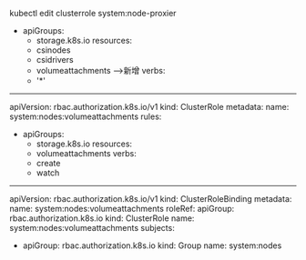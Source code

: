 kubectl  edit clusterrole system:node-proxier 
- apiGroups:
    - storage.k8s.io
      resources:
    - csinodes
    - csidrivers
    - volumeattachments  -->新增
      verbs:
    - '*'
---
apiVersion: rbac.authorization.k8s.io/v1
kind: ClusterRole
metadata:
name: system:nodes:volumeattachments
rules:
- apiGroups:
    - storage.k8s.io
      resources:
    - volumeattachments
      verbs:
    - create
    - watch

---
apiVersion: rbac.authorization.k8s.io/v1
kind: ClusterRoleBinding
metadata:
name: system:nodes:volumeattachments
roleRef:
apiGroup: rbac.authorization.k8s.io
kind: ClusterRole
name: system:nodes:volumeattachments
subjects:
- apiGroup: rbac.authorization.k8s.io
  kind: Group
  name: system:nodes